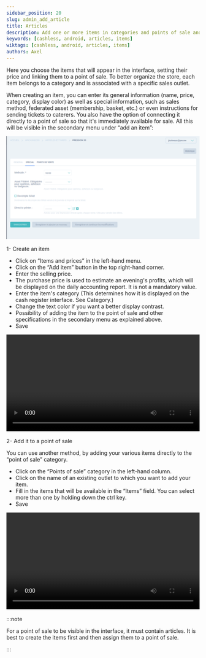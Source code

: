 ```yaml
---
sidebar_position: 20
slug: admin_add_article
title: Articles
description: Add one or more items in categories and points of sale and assign them a price.
keywords: [cashless, android, articles, items]
wiktags: [cashless, android, articles, items]
authors: Axel
---
```


Here you choose the items that will appear in the interface, setting their price and linking them to a point of sale. 
To better organize the store, each item belongs to a category and is associated with a specific sales outlet.

When creating an item, you can enter its general information (name, price, category, display color) as well as special information, such as sales method, federated asset (membership, basket, etc.) or even instructions for sending tickets to caterers. 
You also have the option of connecting it directly to a point of sale so that it's immediately available for sale.
All this will be visible in the secondary menu under “add an item”:

![menu secondaire "ajouter un article"](/img/menu-article.png)

1- Create an item

- Click on “Items and prices” in the left-hand menu.
- Click on the “Add item” button in the top right-hand corner.
- Enter the selling price.
- The purchase price is used to estimate an evening's profits, which will be displayed on the daily accounting report. It is not a mandatory value.
- Enter the item's category (This determines how it is displayed on the cash register interface. See Category.)
- Change the text color if you want a better display contrast.
- Possibility of adding the item to the point of sale and other specifications in the secondary menu as explained above.
- Save

<video width="100%" controls src="/img/ajout-article-pdv.mp4" title="Title"></video>



2- Add it to a point of sale

You can use another method, by adding your various items directly to the “point of sale” category.

- Click on the “Points of sale” category in the left-hand column.
- Click on the name of an existing outlet to which you want to add your item.
- Fill in the items that will be available in the “Items” field. You can select more than one by holding down the ctrl key.
- Save

<video width="100%" controls src="/img/article-pdv-bis.mp4"></video>

:::note

For a point of sale to be visible in the interface, it must contain articles. 
It is best to create the items first and then assign them to a point of sale.

:::
